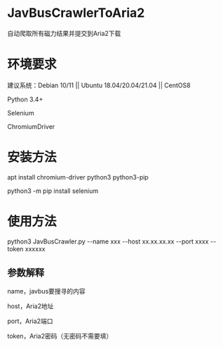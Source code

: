# JavBusCrawlerToAria2
自动爬取所有磁力结果并提交到Aria2下载


# 环境要求

建议系统：Debian 10/11 || Ubuntu 18.04/20.04/21.04 || CentOS8

Python 3.4+

Selenium

ChromiumDriver

# 安装方法
apt install chromium-driver python3 python3-pip

python3 -m pip install selenium

# 使用方法

python3 JavBusCrawler.py --name xxx --host xx.xx.xx.xx --port xxxx --token xxxxxx


## 参数解释

name，javbus要搜寻的内容

host，Aria2地址

port，Aria2端口

token，Aria2密码（无密码不需要填）

